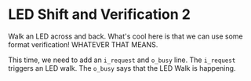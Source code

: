 # LED Shift and Verification 2

Walk an LED across and back. What's cool here is that we can use some format
verification! WHATEVER THAT MEANS.

This time, we need to add an `i_request` and `o_busy` line. The `i_request`
triggers an LED walk. The `o_busy` says that the LED Walk is happening.

